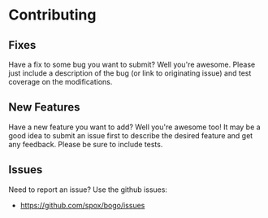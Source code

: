 # Contributing

## Fixes

Have a fix to some bug you want to submit? Well you're
awesome. Please just include a description of the bug
(or link to originating issue) and test coverage on the
modifications.

## New Features

Have a new feature you want to add? Well you're awesome
too! It may be a good idea to submit an issue first to
describe the desired feature and get any feedback. Please
be sure to include tests.

## Issues

Need to report an issue? Use the github issues:

* https://github.com/spox/bogo/issues
